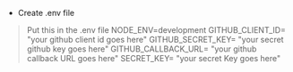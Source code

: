 - Create .env file
> Put this in the .env file
NODE_ENV=development
GITHUB_CLIENT_ID= "your github client id goes here"
GITHUB_SECRET_KEY= "your secret github key goes here"
GITHUB_CALLBACK_URL= "your github callback URL goes here"
SECRET_KEY= "your secret Key goes here"
